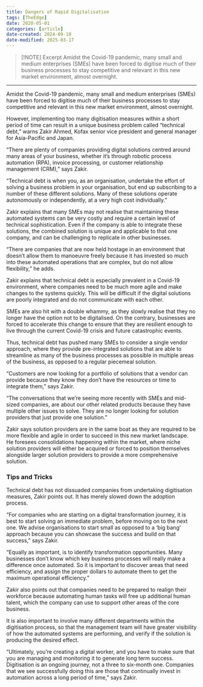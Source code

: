 ```yaml
---
title: Dangers of Rapid Digitalisation
tags: [TheEdge]
date: 2020-05-01
categories: [article]
date-created: 2024-09-10
date-modified: 2025-03-17
---
```


> [!NOTE] Excerpt
> Amidst the Covid-19 pandemic, many small and medium enterprises (SMEs) have been forced to digitise much of their business processes to stay competitive and relevant in this new market environment, almost overnight.

---

Amidst the Covid-19 pandemic, many small and medium enterprises (SMEs) have been forced to digitise much of their business processes to stay competitive and relevant in this new market environment, almost overnight.

However, implementing too many digitisation measures within a short period of time can result in a unique business problem called “technical debt,” warns Zakir Ahmed, Kofax senior vice president and general manager for Asia-Pacific and Japan.

“There are plenty of companies providing digital solutions centred around many areas of your business, whether it’s through robotic process automation (RPA), invoice processing, or customer relationship management (CRM),” says Zakir.

“Technical debt is when you, as an organisation, undertake the effort of solving a business problem in your organisation, but end up subscribing to a number of these different solutions. Many of these solutions operate autonomously or independently, at a very high cost individually.”

Zakir explains that many SMEs may not realise that maintaining these automated systems can be very costly and require a certain level of technical sophistication. Even if the company is able to integrate these solutions, the combined solution is unique and applicable to that one company, and can be challenging to replicate in other businesses.

“There are companies that are now held hostage in an environment that doesn’t allow them to manoeuvre freely because it has invested so much into these automated operations that are complex, but do not allow flexibility,” he adds.

Zakir explains that technical debt is especially prevalent in a Covid-19 environment, where companies need to be much more agile and make changes to the systems quickly. This will be difficult if the digital solutions are poorly integrated and do not communicate with each other.

SMEs are also hit with a double whammy, as they slowly realise that they no longer have the option not to be digitalised. On the contrary, businesses are forced to accelerate this change to ensure that they are resilient enough to live through the current Covid-19 crisis and future catastrophic events.

Thus, technical debt has pushed many SMEs to consider a single vendor approach, where they provide pre-integrated solutions that are able to streamline as many of the business processes as possible in multiple areas of the business, as opposed to a regular piecemeal solution.

“Customers are now looking for a portfolio of solutions that a vendor can provide because they know they don’t have the resources or time to integrate them,” says Zakir.

“The conversations that we’re seeing more recently with SMEs and mid-sized companies, are about our other related products because they have multiple other issues to solve. They are no longer looking for solution providers that just provide one solution.”

Zakir says solution providers are in the same boat as they are required to be more flexible and agile in order to succeed in this new market landscape. He foresees consolidations happening within the market, where niche solution providers will either be acquired or forced to position themselves alongside larger solution providers to provide a more comprehensive solution.

### Tips and Tricks

Technical debt has not dissuaded companies from undertaking digitisation measures, Zakir points out. It has merely slowed down the adoption process.

“For companies who are starting on a digital transformation journey, it is best to start solving an immediate problem, before moving on to the next one. We advise organisations to start small as opposed to a ‘big bang’ approach because you can showcase the success and build on that success,” says Zakir.

“Equally as important, is to identify transformation opportunities. Many businesses don’t know which key business processes will really make a difference once automated. So it is important to discover areas that need efficiency, and assign the proper dollars to automate them to get the maximum operational efficiency.”

Zakir also points out that companies need to be prepared to realign their workforce because automating human tasks will free up additional human talent, which the company can use to support other areas of the core business.

It is also important to involve many different departments within the digitisation process, so that the management team will have greater visibility of how the automated systems are performing, and verify if the solution is producing the desired effect.

“Ultimately, you’re creating a digital worker, and you have to make sure that you are managing and monitoring it to generate long term success. Digitisation is an ongoing journey, not a three to six-month one. Companies that we see successfully doing this are those that continually invest in automation across a long period of time,” says Zakir.
